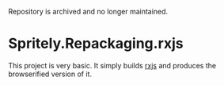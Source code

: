 Repository is archived and no longer maintained.

Spritely.Repackaging.rxjs
======================

This project is very basic. It simply builds [rxjs](https://github.com/ReactiveX/rxjs) and produces the browserified version of it.

